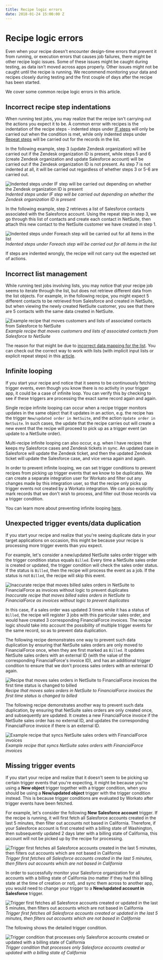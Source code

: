 ```yaml
---
title: Recipe logic errors
date: 2018-01-24 15:00:00 Z
---
```


# Recipe logic errors
Even when your recipe doesn't encounter design-time errors that prevent it from running, or execution errors that causes job failures, there might be other recipe logic issues. Some of these issues might be caught during testing, as data isn't moved across apps properly. Other issues might not be caught until the recipe is running. We recommend monitoring your data and recipes closely during testing and the first couple of days after the recipe has been started.

We cover some common recipe logic errors in this article.

## Incorrect recipe step indentations
When running test jobs, you may realize that the recipe isn't carrying out the actions you expect it to be. A common error with recipes is the indentation of the recipe steps - indented steps under [IF steps](/recipes/steps.md#conditional-action-step) will only be carried out when the condition is met, while only indented steps under [Repeat steps](/recipes/steps.md#repeat-step) will be carried out for the records in the list.

In the following example, step 3 (update Zendesk organization) will be carried out if the Zendesk organization ID is present, while steps 5 and 6 (create Zendesk organization and update Salesforce account) will be carried out if the Zendesk organization ID is not present. As step 7 is not indented at all, it will be carried out regardless of whether steps 3 or 5-6 are carried out.

![Indented steps under IF step will be carried out depending on whether the Zendesk organization ID is present](/assets/images/troubleshooting/recipe-with-if-step-indentation.png)
*Indented steps under IF step will be carried out depending on whether the Zendesk organization ID is present*

In the following example, step 2 retrieves a list of Salesforce contacts associated with the Salesforce account. Using the repeat step in step 3, we go through this list of contacts and create each contact in NetSuite, then attach this new contact to the NetSuite customer we have created in step 1.

![Indented steps under Foreach step will be carried out for all items in the list](/assets/images/troubleshooting/recipe-with-foreach-indentation.png)
*Indented steps under Foreach step will be carried out for all items in the list*

If steps are indented wrongly, the recipe will not carry out the expected set of actions.

## Incorrect list management
While running test jobs involving lists, you may notice that your recipe job seems to iterate through the list, but does not retrieve different data from the list objects. For example, in the following recipe, you might expect 5 different contacts to be retrieved from Salesforce and created in NetSuite, but when viewing the newly created NetSuite customer, you see that there are 5 contacts with the same data created in NetSuite.

![Example recipe that moves customers and lists of associated contacts from Salesforce to NetSuite](/assets/images/troubleshooting/recipe-with-foreach-indentation.png)
*Example recipe that moves customers and lists of associated contacts from Salesforce to NetSuite*

The reason for that might be due to [incorrect data mapping for the list](/features/list-management.md#common-mistake-when-using-repeat-step). You can check out the correct way to work with lists (with implicit input lists or explicit repeat steps) in this [article](/features/list-management.md#using-lists-aka-arrays).

## Infinite looping
If you start your recipe and notice that it seems to be continuously fetching trigger events, even though you know there is no activity in your trigger app, it could be a case of infinite loop. You can verify this by checking to see if these triggers are processing the exact same record again and again.

Single recipe infinite looping can occur when a recipe trigger monitors updates in the same object that it updates in an action, e.g. the recipe has the trigger `New/updated order in NetSuite`, and the action `Update order in NetSuite`. In such cases, the update that the recipe carries out will create a new event that the recipe will proceed to pick up as a trigger event (an update to a NetSuite order).

Multi-recipe infinite looping can also occur, e.g. when I have recipes that keeps my Salesforce cases and Zendesk tickets in sync. An updated case in Salesforce will update the Zendesk ticket, and then the updated Zendesk ticket will update the Salesforce case, and vice versa again and again.

In order to prevent infinite looping, we can set trigger conditions to prevent recipes from picking up trigger events that we know to be duplicates. We can create a separate integration user for Workato and filter out any changes made by this integration user, so that the recipe only picks up trigger events not created by a Workato integration. We can also explicitly mark records that we don't wish to process, and filter out those records via a trigger condition.

You can learn more about preventing infinite looping [here](/recipes/infinite-loops.md).

## Unexpected trigger events/data duplication
If you start your recipe and realize that you're seeing duplicate data in your target applications on occasion, this might be because your recipe is processing more trigger events than you expect.

For example, let's consider a new/updated NetSuite sales order trigger with the trigger condition status equals `Billed`. Every time a NetSuite sales order is created or updated, the trigger condition will check the sales order status. If the status is `Billed`, then the recipe will process the event as a job. If the status is not `Billed`, the recipe will skip this event.

![Inaccurate recipe that moves billed sales orders in NetSuite to FinancialForce as invoices without logic to prevent duplicates](/assets/images/troubleshooting/recipe-with-no-trigger-condition-logic.png)
*Inaccurate recipe that moves billed sales orders in NetSuite to FinancialForce as invoices without logic to prevent duplicates*

In this case, if a sales order was updated 3 times while it has a status of `Billed`, the recipe will register 3 jobs with this particular sales order, and would have created 3 corresponding FinancialForce invoices. The recipe logic should take into account the possibility of multiple trigger events for the same record, so as to prevent data duplication.

The following recipe demonstrates one way to prevent such data duplication by ensuring that NetSuite sales orders are only moved to FinancialForce once, when they are first marked as `Billed`. It updates NetSuite sales orders with an external ID (with the value of the corresponding FinancialForce's invoice ID), and has an additional trigger condition to ensure that we don't process sales orders with an external ID again.

![Recipe that moves sales orders in NetSuite to FinancialForce invoices the first time status is changed to billed](/assets/images/troubleshooting/recipe-with-trigger-condition-logic.png)
*Recipe that moves sales orders in NetSuite to FinancialForce invoices the first time status is changed to billed*

The following recipe demonstrates another way to prevent such data duplication, by ensuring that NetSuite sales orders are only created once, and subsequently are updated. It creates a new FinancialForce invoice if the NetSuite sales order has no external ID, and updates the corresponding FinancialForce invoice if there is an external ID.

![Example recipe that syncs NetSuite sales orders with FinancialForce invoices](/assets/images/troubleshooting/recipe-with-update-logic.png)
*Example recipe that syncs NetSuite sales orders with FinancialForce invoices*

## Missing trigger events
If you start your recipe and realize that it doesn't seem to be picking up certain trigger events that you're expecting, it might be because you're using a **New object** trigger together with a trigger condition, when you should be using a **New/updated object** trigger with the trigger condition instead. This is because trigger conditions are evaluated by Workato after trigger events have been fetched.

For example, let's consider the following **New Salesforce account** trigger. If the recipe is running, it will first fetch all Salesforce accounts created in the last 5 minutes, then filter out accounts not based in California. Therefore, if your Salesforce account is first created with a billing state of Washington, then subsequently updated 2 days later with a billing state of California, this account will not be picked up by the recipe for processing.

![Trigger first fetches all Salesforce accounts created in the last 5 minutes, then filters out accounts which are not based in California](/assets/images/troubleshooting/new-account-with-trigger-condition.png)
*Trigger first fetches all Salesforce accounts created in the last 5 minutes, then filters out accounts which are not based in California*

In order to successfully monitor your Salesforce organization for all accounts with a billing state of California (no matter if they had this billing state at the time of creation or not), and sync them across to another app, you would need to change your trigger to a **New/updated account in Salesforce** trigger.

![Trigger first fetches all Salesforce accounts created or updated in the last 5 minutes, then filters out accounts which are not based in California](/assets/images/troubleshooting/new-updated-account-with-trigger-condition.png)
*Trigger first fetches all Salesforce accounts created or updated in the last 5 minutes, then filters out accounts which are not based in California*

The following shows the detailed trigger condition.

![Trigger condition that processes only Salesforce accounts created or updated with a billing state of California](/assets/images/troubleshooting/recipe-with-trigger-condition.png)
*Trigger condition that processes only Salesforce accounts created or updated with a billing state of California*
